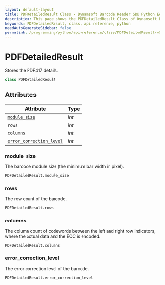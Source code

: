 ```yaml
---
layout: default-layout
title: PDFDetailedResult Class - Dynamsoft Barcode Reader SDK Python Edition API Reference
description: This page shows the PDFDetailedResult Class of Dynamsoft Barcode Reader SDK Python Edition.
keywords: PDFDetailedResult, class, api reference, python
needAutoGenerateSidebar: false
permalink: /programming/python/api-reference/class/PDFDetailedResult-v9.4.0.html
---
```



# PDFDetailedResult
Stores the PDF417 details.

```python
class PDFDetailedResult
```  

## Attributes
  
| Attribute | Type |
|---------- | ---- |
| [`module_size`](#module_size) | *int* |
| [`rows`](#rows) | *int* |
| [`columns`](#columns) | *int* |
| [`error_correction_level`](#error_correction_level) | *int* |


### module_size
The barcode module size (the minimum bar width in pixel).

```python
PDFDetailedResult.module_size
```

### rows
The row count of the barcode.

```python
PDFDetailedResult.rows
```

### columns
The column count of codewords between the left and right row indicators, where the actual data and the ECC is encoded.


```python
PDFDetailedResult.columns
```

### error_correction_level
The error correction level of the barcode.

```python
PDFDetailedResult.error_correction_level
```
